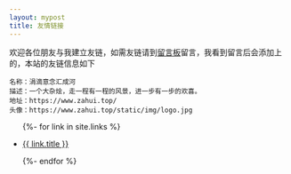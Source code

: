```yaml
---
layout: mypost
title: 友情链接
---
```


欢迎各位朋友与我建立友链，如需友链请到[留言板](chat.html)留言，我看到留言后会添加上的，本站的友链信息如下

```
名称：涓滴意念汇成河
描述：一个大杂烩，走一程有一程的风景，进一步有一步的欢喜。
地址：https://www.zahui.top/
头像：https://www.zahui.top/static/img/logo.jpg
```

<ul>
  {%- for link in site.links %}
  <li>
    <p><a href="{{ link.url }}" title="{{ link.desc }}" target="_blank" >{{ link.title }}</a></p>
  </li>
  {%- endfor %}
</ul>

